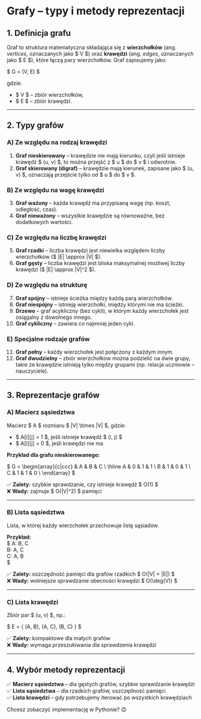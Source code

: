 # **Grafy – typy i metody reprezentacji**  

## **1. Definicja grafu**  
Graf to struktura matematyczna składająca się z **wierzchołków** (ang. *vertices*, oznaczanych jako $ V $) oraz **krawędzi** (ang. *edges*, oznaczanych jako $ E $), które łączą pary wierzchołków. Graf zapisujemy jako:  

$
G = (V, E)
$

gdzie:  
- $ V $ – zbiór wierzchołków,  
- $ E $ – zbiór krawędzi.  

---

## **2. Typy grafów**  

### **A) Ze względu na rodzaj krawędzi**  
1. **Graf nieskierowany** – krawędzie nie mają kierunku, czyli jeśli istnieje krawędź $ (u, v) $, to można przejść z $ u $ do $ v $ i odwrotnie.  
2. **Graf skierowany (digraf)** – krawędzie mają kierunek, zapisane jako $ (u, v) $, oznaczają przejście tylko od $ u $ do $ v $.  

### **B) Ze względu na wagę krawędzi**  
3. **Graf ważony** – każda krawędź ma przypisaną wagę (np. koszt, odległość, czas).  
4. **Graf nieważony** – wszystkie krawędzie są równoważne, bez dodatkowych wartości.  

### **C) Ze względu na liczbę krawędzi**  
5. **Graf rzadki** – liczba krawędzi jest niewielka względem liczby wierzchołków ($ |E| \approx |V| $).  
6. **Graf gęsty** – liczba krawędzi jest bliska maksymalnej możliwej liczby krawędzi ($ |E| \approx |V|^2 $).  

### **D) Ze względu na strukturę**  
7. **Graf spójny** – istnieje ścieżka między każdą parą wierzchołków.  
8. **Graf niespójny** – istnieją wierzchołki, między którymi nie ma ścieżki.  
9. **Drzewo** – graf acykliczny (bez cykli), w którym każdy wierzchołek jest osiągalny z dowolnego innego.  
10. **Graf cykliczny** – zawiera co najmniej jeden cykl.  

### **E) Specjalne rodzaje grafów**  
11. **Graf pełny** – każdy wierzchołek jest połączony z każdym innym.  
12. **Graf dwudzielny** – zbiór wierzchołków można podzielić na dwie grupy, takie że krawędzie istnieją tylko między grupami (np. relacja uczniowie – nauczyciele).  

---

## **3. Reprezentacje grafów**  

### **A) Macierz sąsiedztwa**  
Macierz $ A $ rozmiaru $ |V| \times |V| $, gdzie:  
- $ A[i][j] = 1 $, jeśli istnieje krawędź $ (i, j) $  
- $ A[i][j] = 0 $, jeśli krawędzi nie ma  

**Przykład dla grafu nieskierowanego:**  

$
G =
\begin{array}{c|ccc}
 & A & B & C \\
\hline
A & 0 & 1 & 1 \\
B & 1 & 0 & 1 \\
C & 1 & 1 & 0 \\
\end{array}
$

✅ **Zalety:** szybkie sprawdzanie, czy istnieje krawędź $ O(1) $  
❌ **Wady:** zajmuje $ O(|V|^2) $ pamięci  

---

### **B) Lista sąsiedztwa**  
Lista, w której każdy wierzchołek przechowuje listę sąsiadów.  

**Przykład:**  
$
A: B, C  
B: A, C  
C: A, B  
$

✅ **Zalety:** oszczędność pamięci dla grafów rzadkich $ O(|V| + |E|) $  
❌ **Wady:** wolniejsze sprawdzanie obecności krawędzi $ O(\deg(V)) $  

---

### **C) Lista krawędzi**  
Zbiór par $ (u, v) $, np.:  

$
E = \{ (A, B), (A, C), (B, C) \}
$

✅ **Zalety:** kompaktowe dla małych grafów  
❌ **Wady:** wymaga przeszukiwania dla sprawdzenia krawędzi  

---

## **4. Wybór metody reprezentacji**  
✅ **Macierz sąsiedztwa** – dla gęstych grafów, szybkie sprawdzanie krawędzi  
✅ **Lista sąsiedztwa** – dla rzadkich grafów, oszczędność pamięci  
✅ **Lista krawędzi** – gdy potrzebujemy iterować po wszystkich krawędziach  

Chcesz zobaczyć implementację w Pythonie? 😊
